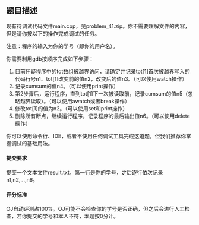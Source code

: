 ## 题目描述
现有待调试代码文件main.cpp，见problem_41.zip。你不需要理解文件的内容，但是请你按以下的操作完成调试的任务。

注意：程序的输入为你的学号（即你的用户名）。

你需要利用gdb按顺序完成如下步骤：

1. 目前怀疑程序中的tot数组被越界访问，请确定并记录tot[1]首次被越界写入的代码行号n1、tot[1]改变前的值n2，改变后的值n3。（可以使用watch操作）    
2. 记录cumsum的值n4。（可以使用print操作）  
3. 第2步骤后，运行程序，直到tot[1]下一次被读取前，记录cumsum的值n5（忽略越界读取）。（可以使用awatch或者break操作）  
4. 修改tot[1]的值为n2。（可以使用set和print操作）  
5. 删除所有断点，继续运行程序，记录程序的最后输出值n6。（可以使用delete操作）   
 
你可以使用命令行、IDE，或者不使用任何调试工具完成这道题，但我们推荐你掌握调试的基础用法。

#### 提交要求
提交一个文本文件result.txt，第一行是你的学号，之后逐行依次记录n1,n2,...,n6。

#### 评分标准
OJ自动评测占100%。OJ可能不会检查你的学号是否正确，但之后会进行人工检查，若你提交的学号和本人不符，本题按0分计。
